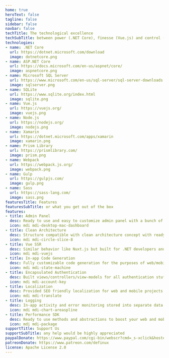 ```yaml
---
home: true
heroText: false
tagline: false
sidebar: false
navbar: false
techTitle: The technological excellence
techSubTitle: between power (.NET Core), finesse (Vue.js) and control (Xamarin)
technologies: 
- name: .NET Core
  url: https://dotnet.microsoft.com/download
  image: dotnetcore.png
- name: ASP.NET Core
  url: https://docs.microsoft.com/en-us/aspnet/core/
  image: aspnetcore.png
- name: Microsoft SQL Server
  url: https://www.microsoft.com/en-us/sql-server/sql-server-downloads
  image: sqlserver.png
- name: SQLite
  url: https://www.sqlite.org/index.html
  image: sqlite.png
- name: Vue.js
  url: https://vuejs.org/
  image: vuejs.png
- name: Node.js
  url: https://nodejs.org/
  image: nodejs.png
- name: Xamarin
  url: https://dotnet.microsoft.com/apps/xamarin
  image: xamarin.png
- name: Prism Library
  url: https://prismlibrary.com/
  image: prism.png
- name: Webpack
  url: https://webpack.js.org/
  image: webpack.png
- name: Gulp
  url: https://gulpjs.com/
  image: gulp.png
- name: Sass
  url: https://sass-lang.com/
  image: sass.png
featuresTitle: Features
featuresSubTitle: or what you get out of the box
features:
- title: Admin Panel
  desc: Ready to use and easy to customize admin panel with a bunch of features.
  icon: mdi mdi-desktop-mac-dashboard
- title: Clean Architecture
  desc: Structure compatible with clean architecture concept with ready to use abstractions.
  icon: mdi mdi-circle-slice-8
- title: Vue SSR
  desc: Similar behavior like Nuxt.js but built for .NET developers and simplify like never before.
  icon: mdi mdi-vuejs
- title: In-app Code Generation
  desc: Fully customizable code generation for the purposes of web/mobile development.
  icon: mdi mdi-state-machine
- title: Encapsulated Authentication
  desc: Built views/controllers/view-models for all authentication stuff.
  icon: mdi mdi-account-key
- title: Localization
  desc: Provided SEO friendly localization for web and mobile projects.
  icon: mdi mdi-translate
- title: Logging
  desc: In-app activity and error monitoring stored into separate data context.
  icon: mdi mdi-chart-areaspline
- title: Performance SDK
  desc: Ready to use methods and abstractions to boost your web and mobile development.
  icon: mdi mdi-package
supportTitle: Support Us
supportSubTitle: any help would be highly appreciated
paypalDonate: https://www.paypal.com/cgi-bin/webscr?cmd=_s-xclick&hosted_button_id=YTEKSUJU7JTKW&source=url
patreonDonate: https://www.patreon.com/definux
license: Apache License 2.0
---
```

